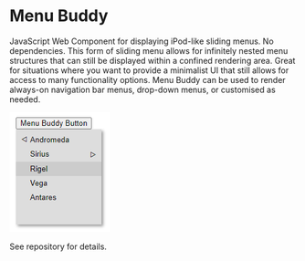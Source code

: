 # Menu Buddy
JavaScript Web Component for displaying iPod-like sliding menus. No dependencies. This form of sliding menu allows for infinitely nested menu structures that can still be displayed within a confined rendering area. Great for situations where you want to provide a minimalist UI that still allows for access to many functionality options. Menu Buddy can be used to render always-on navigation bar menus, drop-down menus, or customised as needed.

![Menu Buddy Example](https://github.com/Dulce-Engineering/menu-buddy/blob/main/images/menu-buddy.png?raw=true)

See repository for details.